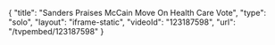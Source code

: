 {
    "title": "Sanders Praises McCain Move On Health Care Vote",
    "type": "solo",
    "layout": "iframe-static",
    "videoId": "123187598",
    "url": "\/tvpembed\/123187598"
}